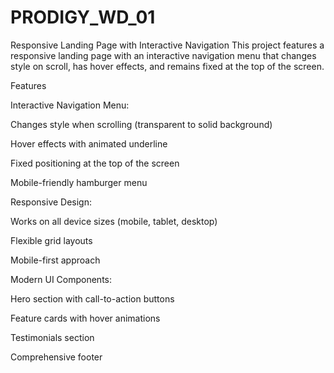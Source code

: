 # PRODIGY_WD_01
Responsive Landing Page with Interactive Navigation
This project features a responsive landing page with an interactive navigation menu that changes style on scroll, has hover effects, and remains fixed at the top of the screen.

Features

Interactive Navigation Menu:

Changes style when scrolling (transparent to solid background)

Hover effects with animated underline

Fixed positioning at the top of the screen

Mobile-friendly hamburger menu

Responsive Design:

Works on all device sizes (mobile, tablet, desktop)

Flexible grid layouts

Mobile-first approach

Modern UI Components:

Hero section with call-to-action buttons

Feature cards with hover animations

Testimonials section

Comprehensive footer
